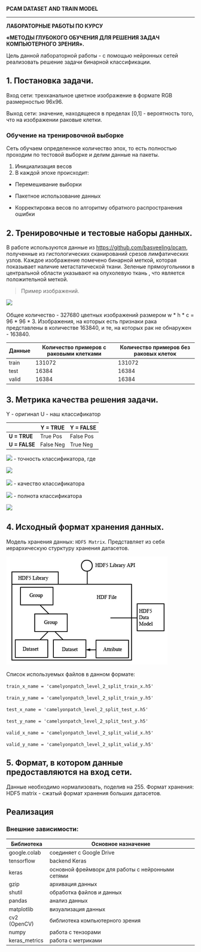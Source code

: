  **PCAM DATASET AND TRAIN MODEL**

------------



**ЛАБОРАТОРНЫЕ РАБОТЫ ПО КУРСУ**


**«МЕТОДЫ ГЛУБОКОГО ОБУЧЕНИЯ ДЛЯ РЕШЕНИЯ ЗАДАЧ КОМПЬЮТЕРНОГО ЗРЕНИЯ».**

Цель данной лабораторной работы - с помощью нейронных сетей реализовать решение задачи бинарной классификации.



##  1.  Постановка задачи.

Вход сети: трехканальное цветное изображение в формате RGB размерностью 96x96. 

Выход сети: значение, находящееся в пределах [0,1] - вероятность того, что на изображении раковые клетки.


### Обучение на тренировочной выборке
Сеть обучаем определенное количество эпох, то есть полностью проходим по тестовой выборке и делим данные на пакеты.

1. Инициализация весов
2. В каждой эпохе происходит:

- Перемешивание выборки

- Пакетное использование данных

- Корректировка весов по алгоритму обратного распространения ошибки


## 2. Тренировочные и тестовые наборы данных.
В работе используются данные из https://github.com/basveeling/pcam, полученные из гистологических сканирований срезов лимфатических узлов. Каждое изображение помечено бинарной меткой, которая показывает наличие метастатической ткани. Зеленые прямоугольники в центральной области указывают на опухолевую ткань , что является положительной меткой.
> Пример изображений.

![](https://github.com/basveeling/pcam/blob/master/pcam.jpg?raw=true)



Общее количество - 327680 цветных изображений размером
w \* h \* c  = 96 \* 96 \* 3. Изображения, на которых есть признаки рака представлены в количестве 163840, и те, на которых рак не обнаружен - 163840.

| Данные | Количество примеров с раковыми клетками | Количество примеров без раковых клеток |
| ------------ | ------------ | ------------ |
| train | 131072 | 131072 |
| test | 16384 | 16384 |
| valid | 16384 | 16384 |


## 3. Метрика качества решения задачи.
 
Y - оригинал
U - наш классификатор

|   | Y = TRUE |  Y = FALSE |
| ------------ | ------------ | ------------ |
| **U = TRUE** | True Pos | False Pos |
| **U = FALSE** | False Neg | True Neg |





![](https://github.com/NovozhilovaA/pcam_train/blob/master/images/metric_accuracy.png?raw=true) - точность классификатора, где

![](https://github.com/NovozhilovaA/pcam_train/blob/master/images/metric_N.png?raw=true) 

![](https://github.com/NovozhilovaA/pcam_train/blob/master/images/metric_precision.png?raw=true)  - качество классификатора

![](https://github.com/NovozhilovaA/pcam_train/blob/master/images/metric_recall.png?raw=true)  - полнота классификатора

![](https://github.com/NovozhilovaA/pcam_train/blob/master/images/metric_f1_score.png?raw=true) 




## 4. Исходный формат хранения данных. 
Модель хранения данных: `HDF5 Matrix`.
Представляет из себя иерархическую стурктуру хранения датасетов.

![](https://github.com/NovozhilovaA/pcam_train/blob/master/images/hdf5.png?raw=true) 


Список используемых файлов в данном формате:

`train_x_name = 'camelyonpatch_level_2_split_train_x.h5'`

`train_y_name = 'camelyonpatch_level_2_split_train_y.h5'`

`test_x_name = 'camelyonpatch_level_2_split_test_x.h5'`

`test_y_name = 'camelyonpatch_level_2_split_test_y.h5'`

`valid_x_name = 'camelyonpatch_level_2_split_valid_x.h5'`

`valid_y_name = 'camelyonpatch_level_2_split_valid_y.h5'`


## 5. Формат, в котором данные предоставляются на вход сети.
Данные необходимо нормализовать, поделив на 255. 
Формат хранения: HDF5 matrix - сжатый формат хранения больших датасетов.


## Реализация
### Внешние зависимости:


|  Библиотека  | Основное назначение |
| ------------ | ------------ |
| google.colab | соединяет с Google Drive |
| tensorflow | backend Keras |
| keras | основной фреймворк для работы с нейронными сетями |
| gzip | архивация данных |
| shutil | обработка файлов и данных |
| pandas | анализ данных |
| matplotlib | визуализация данных |
| cv2 (OpenCV) | библиотека компьютерного зрения |
| numpy | работа с тензорами |
| keras_metrics | работа с метриками |